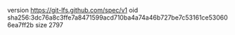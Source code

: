 version https://git-lfs.github.com/spec/v1
oid sha256:3dc76a8c3ffe7a8471599acd710ba4a74a46b727be7c53161ce530606ea7ff2b
size 2797
